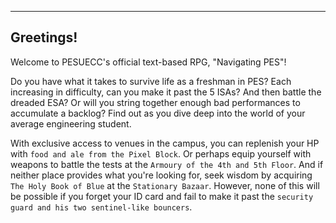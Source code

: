 ----------------------------------------------------------------------------------------
Greetings!
----------------------------------------------------------------------------------------

Welcome to PESUECC's official text-based RPG, "Navigating PES"! 

Do you have what it takes to survive life as a freshman in PES? Each increasing in difficulty, can you make it past the 5 ISAs? And then battle the dreaded ESA? Or will you string together enough bad performances to accumulate a backlog? Find out as you dive deep into the world of your average engineering student. 

With exclusive access to venues in the campus, you can replenish your HP with `food and ale from the Pixel Block`. Or perhaps equip yourself with weapons to battle the tests at the `Armoury of the 4th and 5th Floor`. And if neither place provides what you're looking for, seek wisdom by acquiring `The Holy Book of Blue` at the `Stationary Bazaar`. However, none of this will be possible if you forget your ID card and fail to make it past the `security guard and his two sentinel-like bouncers`. 


